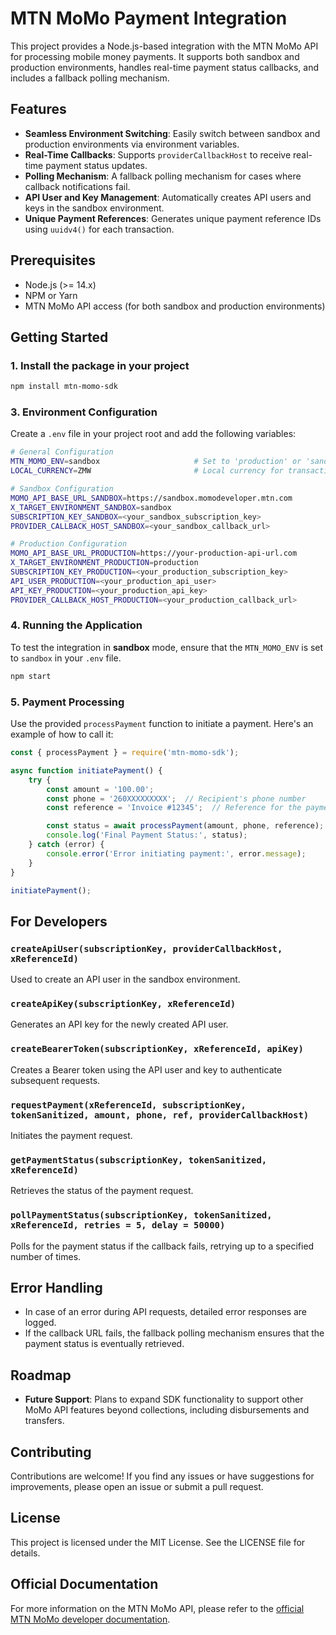 # MTN MoMo Payment Integration

This project provides a Node.js-based integration with the MTN MoMo API for processing mobile money payments. It supports both sandbox and production environments, handles real-time payment status callbacks, and includes a fallback polling mechanism.

## Features

- **Seamless Environment Switching**: Easily switch between sandbox and production environments via environment variables.
- **Real-Time Callbacks**: Supports `providerCallbackHost` to receive real-time payment status updates.
- **Polling Mechanism**: A fallback polling mechanism for cases where callback notifications fail.
- **API User and Key Management**: Automatically creates API users and keys in the sandbox environment.
- **Unique Payment References**: Generates unique payment reference IDs using `uuidv4()` for each transaction.

## Prerequisites

- Node.js (>= 14.x)
- NPM or Yarn
- MTN MoMo API access (for both sandbox and production environments)

## Getting Started

### 1. Install the package in your project

```bash
npm install mtn-momo-sdk
```

### 3. Environment Configuration

Create a `.env` file in your project root and add the following variables:

```bash
# General Configuration
MTN_MOMO_ENV=sandbox                     # Set to 'production' or 'sandbox'
LOCAL_CURRENCY=ZMW                       # Local currency for transactions

# Sandbox Configuration
MOMO_API_BASE_URL_SANDBOX=https://sandbox.momodeveloper.mtn.com
X_TARGET_ENVIRONMENT_SANDBOX=sandbox
SUBSCRIPTION_KEY_SANDBOX=<your_sandbox_subscription_key>
PROVIDER_CALLBACK_HOST_SANDBOX=<your_sandbox_callback_url>

# Production Configuration
MOMO_API_BASE_URL_PRODUCTION=https://your-production-api-url.com
X_TARGET_ENVIRONMENT_PRODUCTION=production
SUBSCRIPTION_KEY_PRODUCTION=<your_production_subscription_key>
API_USER_PRODUCTION=<your_production_api_user>
API_KEY_PRODUCTION=<your_production_api_key>
PROVIDER_CALLBACK_HOST_PRODUCTION=<your_production_callback_url>
```

### 4. Running the Application

To test the integration in **sandbox** mode, ensure that the `MTN_MOMO_ENV` is set to `sandbox` in your `.env` file.

```bash
npm start
```

### 5. Payment Processing

Use the provided `processPayment` function to initiate a payment. Here's an example of how to call it:

```javascript
const { processPayment } = require('mtn-momo-sdk');

async function initiatePayment() {
    try {
        const amount = '100.00';
        const phone = '260XXXXXXXXX';  // Recipient's phone number
        const reference = 'Invoice #12345';  // Reference for the payment

        const status = await processPayment(amount, phone, reference);
        console.log('Final Payment Status:', status);
    } catch (error) {
        console.error('Error initiating payment:', error.message);
    }
}

initiatePayment();
```

## For Developers

### `createApiUser(subscriptionKey, providerCallbackHost, xReferenceId)`
Used to create an API user in the sandbox environment.

### `createApiKey(subscriptionKey, xReferenceId)`
Generates an API key for the newly created API user.

### `createBearerToken(subscriptionKey, xReferenceId, apiKey)`
Creates a Bearer token using the API user and key to authenticate subsequent requests.

### `requestPayment(xReferenceId, subscriptionKey, tokenSanitized, amount, phone, ref, providerCallbackHost)`
Initiates the payment request.

### `getPaymentStatus(subscriptionKey, tokenSanitized, xReferenceId)`
Retrieves the status of the payment request.

### `pollPaymentStatus(subscriptionKey, tokenSanitized, xReferenceId, retries = 5, delay = 50000)`
Polls for the payment status if the callback fails, retrying up to a specified number of times.

## Error Handling

- In case of an error during API requests, detailed error responses are logged.
- If the callback URL fails, the fallback polling mechanism ensures that the payment status is eventually retrieved.

## Roadmap

- **Future Support**: Plans to expand SDK functionality to support other MoMo API features beyond collections, including disbursements and transfers.

## Contributing

Contributions are welcome! If you find any issues or have suggestions for improvements, please open an issue or submit a pull request.

## License

This project is licensed under the MIT License. See the LICENSE file for details.

## Official Documentation

For more information on the MTN MoMo API, please refer to the [official MTN MoMo developer documentation](https://momodeveloper.mtn.com).